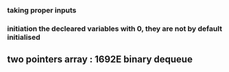 ### taking proper inputs
### initiation the decleared variables with 0, they are not by default initialised
### 

## two pointers array : 1692E binary dequeue